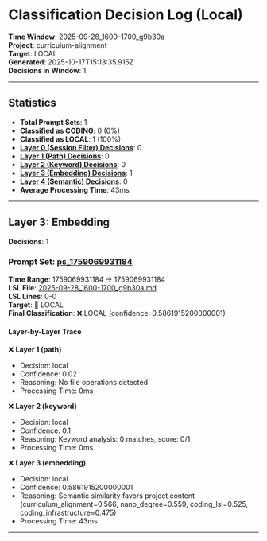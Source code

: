 # Classification Decision Log (Local)

**Time Window**: 2025-09-28_1600-1700_g9b30a<br>
**Project**: curriculum-alignment<br>
**Target**: LOCAL<br>
**Generated**: 2025-10-17T15:13:35.915Z<br>
**Decisions in Window**: 1

---

## Statistics

- **Total Prompt Sets**: 1
- **Classified as CODING**: 0 (0%)
- **Classified as LOCAL**: 1 (100%)
- **[Layer 0 (Session Filter) Decisions](#layer-0-session-filter)**: 0
- **[Layer 1 (Path) Decisions](#layer-1-path)**: 0
- **[Layer 2 (Keyword) Decisions](#layer-2-keyword)**: 0
- **[Layer 3 (Embedding) Decisions](#layer-3-embedding)**: 1
- **[Layer 4 (Semantic) Decisions](#layer-4-semantic)**: 0
- **Average Processing Time**: 43ms

---

## Layer 3: Embedding

**Decisions**: 1

### Prompt Set: [ps_1759069931184](../../history/2025-09-28_1600-1700_g9b30a.md#ps_1759069931184)

**Time Range**: 1759069931184 → 1759069931184<br>
**LSL File**: [2025-09-28_1600-1700_g9b30a.md](../../history/2025-09-28_1600-1700_g9b30a.md#ps_1759069931184)<br>
**LSL Lines**: 0-0<br>
**Target**: 📍 LOCAL<br>
**Final Classification**: ❌ LOCAL (confidence: 0.5861915200000001)

#### Layer-by-Layer Trace

❌ **Layer 1 (path)**
- Decision: local
- Confidence: 0.02
- Reasoning: No file operations detected
- Processing Time: 0ms

❌ **Layer 2 (keyword)**
- Decision: local
- Confidence: 0.1
- Reasoning: Keyword analysis: 0 matches, score: 0/1
- Processing Time: 0ms

❌ **Layer 3 (embedding)**
- Decision: local
- Confidence: 0.5861915200000001
- Reasoning: Semantic similarity favors project content (curriculum_alignment=0.566, nano_degree=0.559, coding_lsl=0.525, coding_infrastructure=0.475)
- Processing Time: 43ms

---

